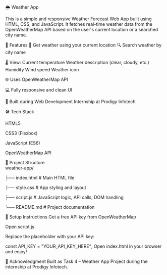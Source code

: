 🌦️ Weather App 

This is a simple and responsive Weather Forecast Web App built using HTML, CSS, and JavaScript. It fetches real-time weather data from the OpenWeatherMap API based on the user's current location or a searched city name.

🚀 Features
📍 Get weather using your current location
🔍 Search weather by city name


🌡️ View:
Current temperature
Weather description (clear, cloudy, etc.)
Humidity
Wind speed
Weather icon


🌐 Uses OpenWeatherMap API

💻 Fully responsive and clean UI

🧠 Built during Web Development Internship at Prodigy Infotech



🛠️ Tech Stack

HTML5

CSS3 (Flexbox)

JavaScript (ES6)

OpenWeatherMap API


📂 Project Structure
\
weather-app/

├── index.html       # Main HTML file

├── style.css        # App styling and layout

├── script.js        # JavaScript logic, API calls, DOM handling

└── README.md        # Project documentation



🔑 Setup Instructions
Get a free API key from OpenWeatherMap

Open script.js

Replace the placeholder with your API key:

const API_KEY = "YOUR_API_KEY_HERE";
Open index.html in your browser and enjoy!


🙌 Acknowledgment
Built as Task 4 – Weather App Project during the internship at Prodigy Infotech.

